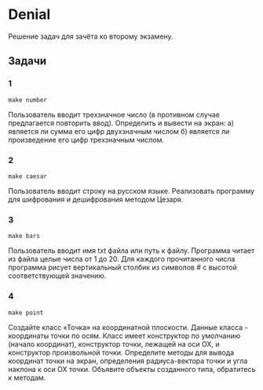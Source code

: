 # Denial

Решение задач для зачёта ко второму экзамену.

## Задачи

### 1

~~~shell
make number
~~~

Пользователь вводит трехзначное число (в противном случае предлагается повторить ввод). Определить и вывести на экран: а) является ли сумма его цифр двухзначным числом б) является ли произведение его цифр трехзначным числом.

### 2

~~~shell
make caesar
~~~

Пользователь вводит строку на русском языке. Реализовать программу для шифрования и дешифрования методом Цезаря.

### 3

~~~shell
make bars
~~~

Пользователь вводит имя txt файла или путь к файлу. Программа читает из файла целые числа от 1 до 20. Для каждого прочитанного числа программа рисует вертикальный столбик из символов # с высотой соответствующей значению.

### 4

~~~shell
make point
~~~

Создайте класс «Точка» на координатной плоскости. Данные класса - координаты точки по осям. Класс имеет конструктор по умолчанию (начало координат), конструктор точки, лежащей на оси ОХ, и конструктор произвольной точки. Определите методы для вывода координат точки на экран, определения радиуса-вектора точки и угла наклона к оси ОХ точки. Объявите объекты созданного типа, обратитесь к методам.
